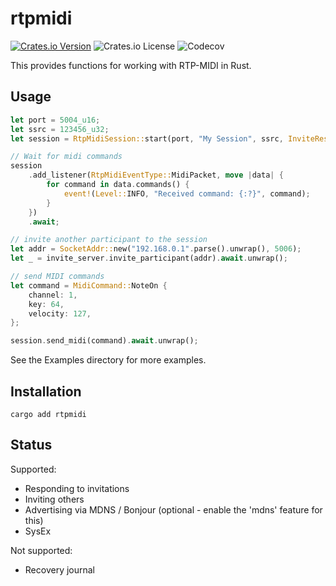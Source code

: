 # rtpmidi
[![Crates.io Version](https://img.shields.io/crates/v/rtpmidi)](https://crates.io/crates/rtpmidi)
![Crates.io License](https://img.shields.io/crates/l/rtpmidi)
![Codecov](https://img.shields.io/codecov/c/github/iKadmium/rtp-midi-rs)

This provides functions for working with RTP-MIDI in Rust.

## Usage

```rs
let port = 5004_u16;
let ssrc = 123456_u32;
let session = RtpMidiSession::start(port, "My Session", ssrc, InviteResponder::Accept); // you can choose to accept all invitations, none, or supply a custom handler

// Wait for midi commands
session
    .add_listener(RtpMidiEventType::MidiPacket, move |data| {
        for command in data.commands() {
            event!(Level::INFO, "Received command: {:?}", command);
        }
    })
    .await;

// invite another participant to the session
let addr = SocketAddr::new("192.168.0.1".parse().unwrap(), 5006);
let _ = invite_server.invite_participant(addr).await.unwrap();

// send MIDI commands
let command = MidiCommand::NoteOn {
    channel: 1,
    key: 64,
    velocity: 127,
};

session.send_midi(command).await.unwrap();
```

See the Examples directory for more examples.

## Installation

```cargo add rtpmidi```

## Status

Supported:  
* Responding to invitations
* Inviting others
* Advertising via MDNS / Bonjour (optional - enable the 'mdns' feature for this)
* SysEx

Not supported:  
* Recovery journal